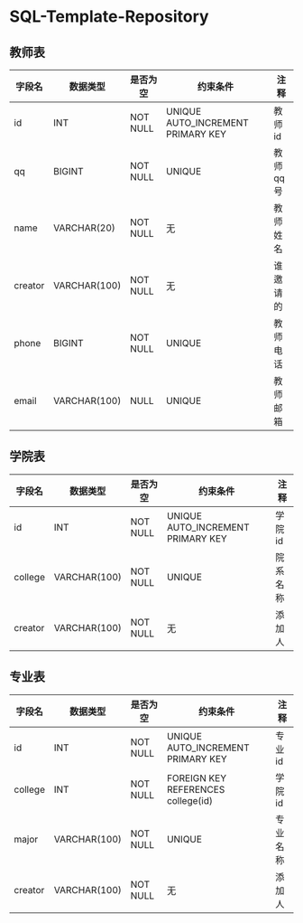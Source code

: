 <!--
 * @Author: Melodyknit 2711402357@qq.com
 * @Date: 2023-05-25 16:24:20
 * @LastEditors: Melodyknit 2711402357@qq.com
 * @LastEditTime: 2023-05-25 16:33:38
 * @FilePath: README.md
 * @Description:
-->
# SQL-Template-Repository

## 教师表

| 字段名 | 数据类型 | 是否为空 | 约束条件 | 注释 |
| --- | --- | --- | --- | --- |
| id | INT | NOT NULL | UNIQUE AUTO_INCREMENT PRIMARY KEY | 教师id |
| qq | BIGINT | NOT NULL | UNIQUE | 教师qq号 |
| name | VARCHAR(20) | NOT NULL | 无 | 教师姓名 |
| creator | VARCHAR(100) | NOT NULL | 无 | 谁邀请的 |
| phone | BIGINT | NOT NULL | UNIQUE | 教师电话 |
| email | VARCHAR(100) | NULL | UNIQUE | 教师邮箱 |

## 学院表

| 字段名 | 数据类型 | 是否为空 | 约束条件 | 注释 |
| --- | --- | --- | --- | --- |
| id | INT | NOT NULL | UNIQUE AUTO_INCREMENT PRIMARY KEY | 学院id |
| college | VARCHAR(100) | NOT NULL | UNIQUE | 院系名称 |
| creator | VARCHAR(100) | NOT NULL | 无 | 添加人 |

## 专业表

| 字段名 | 数据类型 | 是否为空 | 约束条件 | 注释 |
| --- | --- | --- | --- | --- |
| id | INT | NOT NULL | UNIQUE AUTO_INCREMENT PRIMARY KEY | 专业id |
| college | INT | NOT NULL | FOREIGN KEY REFERENCES college(id)  | 学院id |
| major | VARCHAR(100) | NOT NULL | UNIQUE  | 专业名称 |
| creator  | VARCHAR(100)  | NOT NULL  | 无  | 添加人 |

